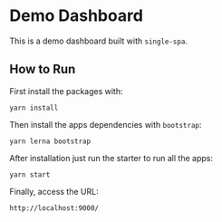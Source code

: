 # Demo Dashboard

This is a demo dashboard built with `single-spa`.

## How to Run

First install the packages with:

```
yarn install
```

Then install the apps dependencies with `bootstrap`:

```
yarn lerna bootstrap
```

After installation just run the starter to run all the apps:
```
yarn start
```

Finally, access the URL:
```
http://localhost:9000/
```

